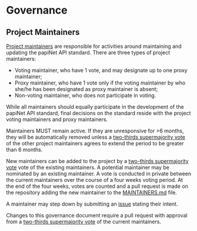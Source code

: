 <!-- Copyright 2000-2024 Papinet SNC ("papiNet") the "Copyright Owner". All rights reserved by the Copyright Owner under the laws of the United States, Belgium, the European Economic Community, and all states, domestic and foreign. For support, more information, or to report implementation bugs, please contact papiNet at https://github.com/papinet. -->

# Governance

## Project Maintainers

[Project maintainers](MAINTAINERS.md) are responsible for activities around maintaining and updating the papiNet API standard. There are three types of project maintainers:

* Voting maintainer, who have 1 vote, and may designate up to one proxy maintainer;
* Proxy maintainer, who have 1 vote only if the voting maintainer by who she/he has been designated as proxy maintainer is absent;
* Non-voting maintainer, who does not participate in voting.

While all maintainers should equally participate in the development of the papiNet API standard, final decisions on the standard reside with the project voting maintainers and proxy maintainers.

Maintainers MUST remain active. If they are unresponsive for >6 months, they will be automatically removed unless a [two-thirds supermajority vote](https://en.wikipedia.org/wiki/Supermajority#Two-thirds_vote) of the other project maintainers agrees to extend the period to be greater than 6 months.

New maintainers can be added to the project by a [two-thirds supermajority vote](https://en.wikipedia.org/wiki/Supermajority#Two-thirds_vote) vote of the existing maintainers. A potential maintainer may be nominated by an existing maintainer. A vote is conducted in private between the current maintainers over the course of a four weeks voting period. At the end of the four weeks, votes are counted and a pull request is made on the repository adding the new maintainer to the [MAINTAINERS.md](MAINTAINERS.md) file.

A maintainer may step down by submitting an [issue](https://github.com/papinet/papiNet-API/issues/new) stating their intent.

Changes to this governance document require a pull request with approval from a
[two-thirds supermajority vote](https://en.wikipedia.org/wiki/Supermajority#Two-thirds_vote) of
the current maintainers.
